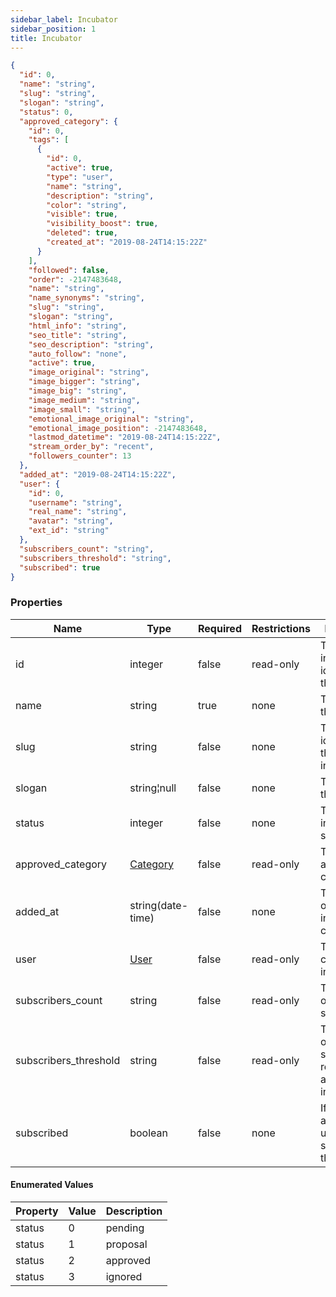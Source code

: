 ```yaml
---
sidebar_label: Incubator
sidebar_position: 1
title: Incubator
---
```


```json
{
  "id": 0,
  "name": "string",
  "slug": "string",
  "slogan": "string",
  "status": 0,
  "approved_category": {
    "id": 0,
    "tags": [
      {
        "id": 0,
        "active": true,
        "type": "user",
        "name": "string",
        "description": "string",
        "color": "string",
        "visible": true,
        "visibility_boost": true,
        "deleted": true,
        "created_at": "2019-08-24T14:15:22Z"
      }
    ],
    "followed": false,
    "order": -2147483648,
    "name": "string",
    "name_synonyms": "string",
    "slug": "string",
    "slogan": "string",
    "html_info": "string",
    "seo_title": "string",
    "seo_description": "string",
    "auto_follow": "none",
    "active": true,
    "image_original": "string",
    "image_bigger": "string",
    "image_big": "string",
    "image_medium": "string",
    "image_small": "string",
    "emotional_image_original": "string",
    "emotional_image_position": -2147483648,
    "lastmod_datetime": "2019-08-24T14:15:22Z",
    "stream_order_by": "recent",
    "followers_counter": 13
  },
  "added_at": "2019-08-24T14:15:22Z",
  "user": {
    "id": 0,
    "username": "string",
    "real_name": "string",
    "avatar": "string",
    "ext_id": "string"
  },
  "subscribers_count": "string",
  "subscribers_threshold": "string",
  "subscribed": true
}

```

### Properties

|Name|Type|Required|Restrictions|Description|
|---|---|---|---|---|
|id|integer|false|read-only|The unique integer value identifying the incubator|
|name|string|true|none|The name of the incubator|
|slug|string|false|none|The slug identifying the incubator in a URL|
|slogan|string¦null|false|none|The slogan of the incubator|
|status|integer|false|none|The incubator statuses|
|approved_category|[Category](/docs/apireference/v2/schemas/category)|false|read-only|The approved category obj|
|added_at|string(date-time)|false|none|The datetime of the incubator creation|
|user|[User](/docs/apireference/v2/schemas/user)|false|read-only|The user who created the incubator|
|subscribers_count|string|false|read-only|The number of incubator suscribers|
|subscribers_threshold|string|false|read-only|The number of subscribers required to approve the incubator|
|subscribed|boolean|false|none|If the authenticated user has subscribed to the incubator|

#### Enumerated Values

|Property|Value|Description|
|---|---|---|
|status|0|pending|
|status|1|proposal|
|status|2|approved|
|status|3|ignored|